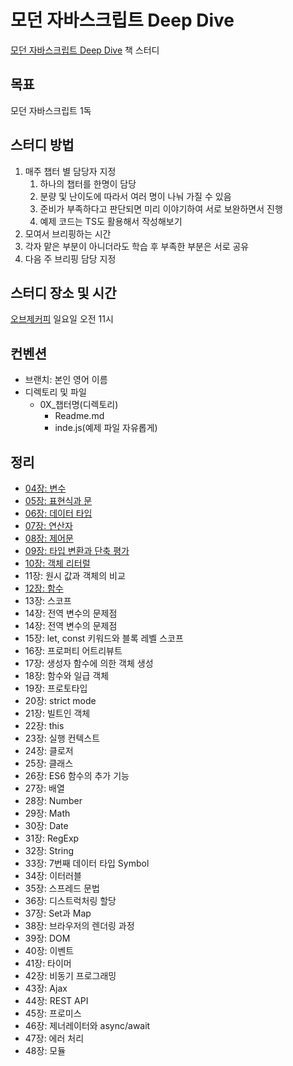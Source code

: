 # 모던 자바스크립트 Deep Dive

[모던 자바스크립트 Deep Dive](http://www.yes24.com/Product/Goods/92742567) 책 스터디

## 목표

모던 자바스크립트 1독

## 스터디 방법

1. 매주 챕터 별 담당자 지정
   1. 하나의 챕터를 한명이 담당
   2. 분량 및 난이도에 따라서 여러 명이 나눠 가질 수 있음
   3. 준비가 부족하다고 판단되면 미리 이야기하여 서로 보완하면서 진행
   4. 예제 코드는 TS도 활용해서 작성해보기
2. 모여서 브리핑하는 시간
3. 각자 맡은 부분이 아니더라도 학습 후 부족한 부분은 서로 공유
4. 다음 주 브리핑 담당 지정

## 스터디 장소 및 시간

[오브제커피](http://naver.me/GmFVPBDW) 일요일 오전 11시

## 컨벤션

- 브랜치: 본인 영어 이름
- 디렉토리 및 파일
  - 0X_챕터명(디렉토리)
    - Readme.md
    - inde.js(예제 파일 자유롭게)

## 정리

- [04장: 변수](./04_Variable/README.md)
- [05장: 표현식과 문](./05_statementAndExpression/README.md)
- [06장: 데이터 타입](./06_DataType/readme.md)
- [07장: 연산자](./07_operator/README.md)
- [08장: 제어문](./08_control_flow/README.md)
- [09장: 타입 변환과 단축 평가](./09_TypeCoercion/README.md)
- [10장: 객체 리터럴](./10_objectLiteral/README.md)
- 11장: 원시 값과 객체의 비교
- [12장: 함수](./12_function/readme.md)
- 13장: 스코프
- 14장: 전역 변수의 문제점
- 14장: 전역 변수의 문제점
- 15장: let, const 키워드와 블록 레벨 스코프
- 16장: 프로퍼티 어트리뷰트
- 17장: 생성자 함수에 의한 객체 생성
- 18장: 함수와 일급 객체
- 19장: 프로토타입
- 20장: strict mode
- 21장: 빌트인 객체
- 22장: this
- 23장: 실행 컨텍스트
- 24장: 클로저
- 25장: 클래스
- 26장: ES6 함수의 추가 기능
- 27장: 배열
- 28장: Number
- 29장: Math
- 30장: Date
- 31장: RegExp
- 32장: String
- 33장: 7번째 데이터 타입 Symbol
- 34장: 이터러블
- 35장: 스프레드 문법
- 36장: 디스트럭처링 할당
- 37장: Set과 Map
- 38장: 브라우저의 렌더링 과정
- 39장: DOM
- 40장: 이벤트
- 41장: 타이머
- 42장: 비동기 프로그래밍
- 43장: Ajax
- 44장: REST API
- 45장: 프로미스
- 46장: 제너레이터와 async/await
- 47장: 에러 처리
- 48장: 모듈
